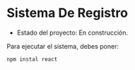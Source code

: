 <h1>Sistema De Registro</h1>

- Estado del proyecto: En construcción.

Para ejecutar el sistema, debes poner:

```npm instal react```
